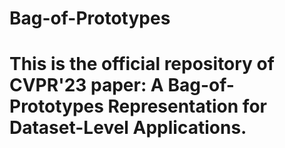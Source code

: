 # Bag-of-Prototypes

# This is the official repository of CVPR'23 paper: A Bag-of-Prototypes Representation for Dataset-Level Applications.
